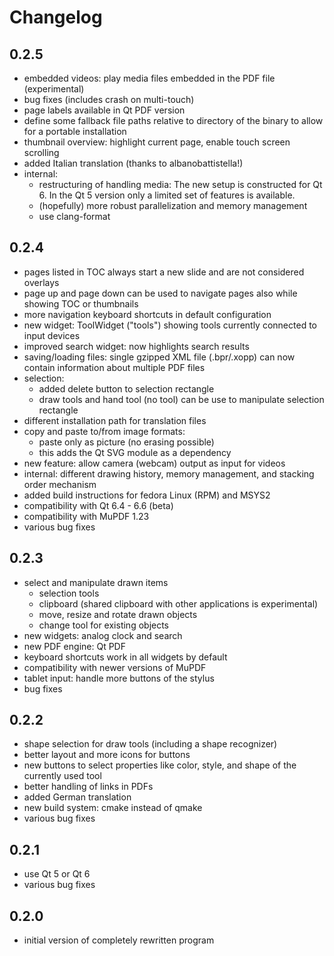 # Changelog
## 0.2.5
* embedded videos: play media files embedded in the PDF file (experimental)
* bug fixes (includes crash on multi-touch)
* page labels available in Qt PDF version
* define some fallback file paths relative to directory of the binary to allow for a portable installation
* thumbnail overview: highlight current page, enable touch screen scrolling
* added Italian translation (thanks to albanobattistella!)
* internal:
    * restructuring of handling media: The new setup is constructed for Qt 6. In the Qt 5 version only a limited set of features is available.
    * (hopefully) more robust parallelization and memory management
    * use clang-format

## 0.2.4
* pages listed in TOC always start a new slide and are not considered overlays
* page up and page down can be used to navigate pages also while showing TOC or thumbnails
* more navigation keyboard shortcuts in default configuration
* new widget: ToolWidget ("tools") showing tools currently connected to input devices
* improved search widget: now highlights search results
* saving/loading files: single gzipped XML file (.bpr/.xopp) can now contain information about multiple PDF files
* selection:
    * added delete button to selection rectangle
    * draw tools and hand tool (no tool) can be use to manipulate selection rectangle
* different installation path for translation files
* copy and paste to/from image formats:
    * paste only as picture (no erasing possible)
    * this adds the Qt SVG module as a dependency
* new feature: allow camera (webcam) output as input for videos
* internal: different drawing history, memory management, and stacking order mechanism
* added build instructions for fedora Linux (RPM) and MSYS2
* compatibility with Qt 6.4 - 6.6 (beta)
* compatibility with MuPDF 1.23
* various bug fixes

## 0.2.3
* select and manipulate drawn items
    * selection tools
    * clipboard (shared clipboard with other applications is experimental)
    * move, resize and rotate drawn objects
    * change tool for existing objects
* new widgets: analog clock and search
* new PDF engine: Qt PDF
* keyboard shortcuts work in all widgets by default
* compatibility with newer versions of MuPDF
* tablet input: handle more buttons of the stylus
* bug fixes

## 0.2.2
* shape selection for draw tools (including a shape recognizer)
* better layout and more icons for buttons
* new buttons to select properties like color, style, and shape of the currently used tool
* better handling of links in PDFs
* added German translation
* new build system: cmake instead of qmake
* various bug fixes

## 0.2.1
* use Qt 5 or Qt 6
* various bug fixes

## 0.2.0
* initial version of completely rewritten program
